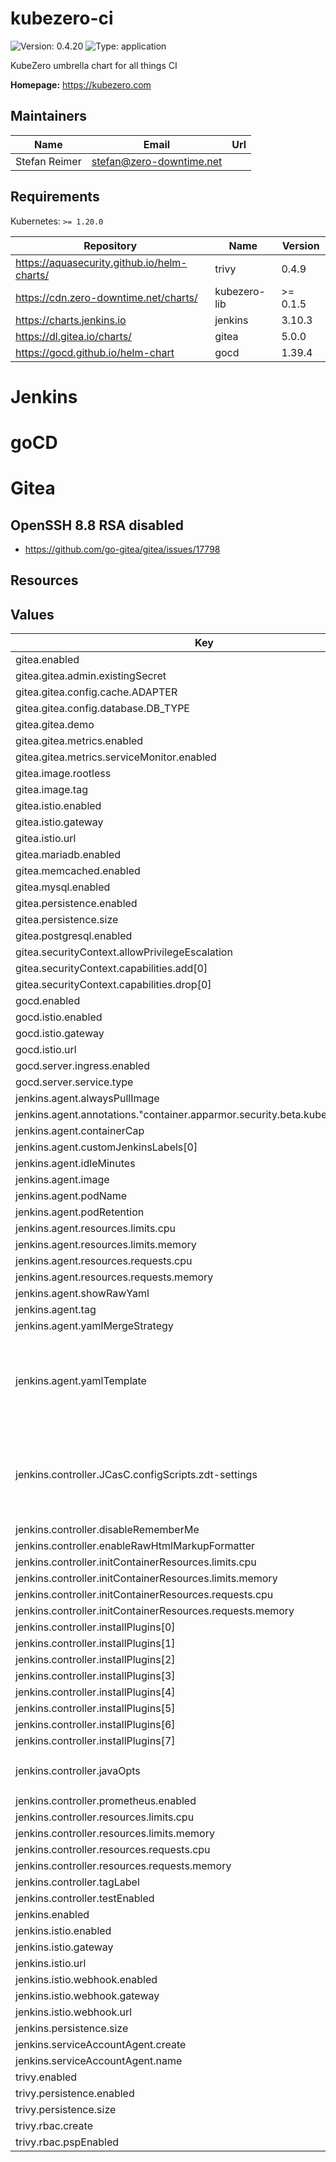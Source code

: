 # kubezero-ci

![Version: 0.4.20](https://img.shields.io/badge/Version-0.4.20-informational?style=flat-square) ![Type: application](https://img.shields.io/badge/Type-application-informational?style=flat-square)

KubeZero umbrella chart for all things CI

**Homepage:** <https://kubezero.com>

## Maintainers

| Name | Email | Url |
| ---- | ------ | --- |
| Stefan Reimer | stefan@zero-downtime.net |  |

## Requirements

Kubernetes: `>= 1.20.0`

| Repository | Name | Version |
|------------|------|---------|
| https://aquasecurity.github.io/helm-charts/ | trivy | 0.4.9 |
| https://cdn.zero-downtime.net/charts/ | kubezero-lib | >= 0.1.5 |
| https://charts.jenkins.io | jenkins | 3.10.3 |
| https://dl.gitea.io/charts/ | gitea | 5.0.0 |
| https://gocd.github.io/helm-chart | gocd | 1.39.4 |

# Jenkins
   
# goCD
   
# Gitea

## OpenSSH 8.8 RSA disabled
- https://github.com/go-gitea/gitea/issues/17798

## Resources   

## Values

| Key | Type | Default | Description |
|-----|------|---------|-------------|
| gitea.enabled | bool | `false` |  |
| gitea.gitea.admin.existingSecret | string | `"gitea-admin-secret"` |  |
| gitea.gitea.config.cache.ADAPTER | string | `"memory"` |  |
| gitea.gitea.config.database.DB_TYPE | string | `"sqlite3"` |  |
| gitea.gitea.demo | bool | `false` |  |
| gitea.gitea.metrics.enabled | bool | `false` |  |
| gitea.gitea.metrics.serviceMonitor.enabled | bool | `false` |  |
| gitea.image.rootless | bool | `true` |  |
| gitea.image.tag | string | `"1.15.10"` |  |
| gitea.istio.enabled | bool | `false` |  |
| gitea.istio.gateway | string | `"istio-ingress/private-ingressgateway"` |  |
| gitea.istio.url | string | `"git.example.com"` |  |
| gitea.mariadb.enabled | bool | `false` |  |
| gitea.memcached.enabled | bool | `false` |  |
| gitea.mysql.enabled | bool | `false` |  |
| gitea.persistence.enabled | bool | `true` |  |
| gitea.persistence.size | string | `"4Gi"` |  |
| gitea.postgresql.enabled | bool | `false` |  |
| gitea.securityContext.allowPrivilegeEscalation | bool | `false` |  |
| gitea.securityContext.capabilities.add[0] | string | `"SYS_CHROOT"` |  |
| gitea.securityContext.capabilities.drop[0] | string | `"ALL"` |  |
| gocd.enabled | bool | `false` |  |
| gocd.istio.enabled | bool | `false` |  |
| gocd.istio.gateway | string | `"istio-ingress/private-ingressgateway"` |  |
| gocd.istio.url | string | `""` |  |
| gocd.server.ingress.enabled | bool | `false` |  |
| gocd.server.service.type | string | `"ClusterIP"` |  |
| jenkins.agent.alwaysPullImage | bool | `true` |  |
| jenkins.agent.annotations."container.apparmor.security.beta.kubernetes.io/jnlp" | string | `"unconfined"` |  |
| jenkins.agent.containerCap | int | `4` |  |
| jenkins.agent.customJenkinsLabels[0] | string | `"podman-aws-trivy"` |  |
| jenkins.agent.idleMinutes | int | `10` |  |
| jenkins.agent.image | string | `"public.ecr.aws/zero-downtime/jenkins-podman"` |  |
| jenkins.agent.podName | string | `"podman-aws"` |  |
| jenkins.agent.podRetention | string | `"Default"` |  |
| jenkins.agent.resources.limits.cpu | string | `"1"` |  |
| jenkins.agent.resources.limits.memory | string | `"2048Mi"` |  |
| jenkins.agent.resources.requests.cpu | string | `"512m"` |  |
| jenkins.agent.resources.requests.memory | string | `"512Mi"` |  |
| jenkins.agent.showRawYaml | bool | `false` |  |
| jenkins.agent.tag | string | `"v0.2.4-2"` |  |
| jenkins.agent.yamlMergeStrategy | string | `"merge"` |  |
| jenkins.agent.yamlTemplate | string | `"apiVersion: v1\nkind: Pod\nspec:\n  serviceAccountName: jenkins-podman-aws\n  containers:\n  - name: jnlp\n    resources:\n      limits:\n        github.com/fuse: 1\n    volumeMounts:\n    - name: aws-token\n      mountPath: \"/var/run/secrets/sts.amazonaws.com/serviceaccount/\"\n      readOnly: true\n  volumes:\n  - name: aws-token\n    projected:\n      sources:\n      - serviceAccountToken:\n          path: token\n          expirationSeconds: 86400\n          audience: \"sts.amazonaws.com\""` |  |
| jenkins.controller.JCasC.configScripts.zdt-settings | string | `"jenkins:\n  noUsageStatistics: true\n  disabledAdministrativeMonitors:\n  - \"jenkins.security.ResourceDomainRecommendation\"\nunclassified:\n  buildDiscarders:\n    configuredBuildDiscarders:\n    - \"jobBuildDiscarder\"\n    - defaultBuildDiscarder:\n        discarder:\n          logRotator:\n            artifactDaysToKeepStr: \"32\"\n            artifactNumToKeepStr: \"10\"\n            daysToKeepStr: \"100\"\n            numToKeepStr: \"10\"\n"` |  |
| jenkins.controller.disableRememberMe | bool | `true` |  |
| jenkins.controller.enableRawHtmlMarkupFormatter | bool | `true` |  |
| jenkins.controller.initContainerResources.limits.cpu | string | `"1000m"` |  |
| jenkins.controller.initContainerResources.limits.memory | string | `"1024Mi"` |  |
| jenkins.controller.initContainerResources.requests.cpu | string | `"50m"` |  |
| jenkins.controller.initContainerResources.requests.memory | string | `"256Mi"` |  |
| jenkins.controller.installPlugins[0] | string | `"kubernetes:1.31.3"` |  |
| jenkins.controller.installPlugins[1] | string | `"workflow-aggregator:2.6"` |  |
| jenkins.controller.installPlugins[2] | string | `"git:4.10.3"` |  |
| jenkins.controller.installPlugins[3] | string | `"configuration-as-code:1.55.1"` |  |
| jenkins.controller.installPlugins[4] | string | `"antisamy-markup-formatter:2.7"` |  |
| jenkins.controller.installPlugins[5] | string | `"prometheus:2.0.10"` |  |
| jenkins.controller.installPlugins[6] | string | `"htmlpublisher:1.28"` |  |
| jenkins.controller.installPlugins[7] | string | `"build-discarder:60.v1747b0eb632a"` |  |
| jenkins.controller.javaOpts | string | `"-XX:+UseStringDeduplication -Dhudson.model.DirectoryBrowserSupport.CSP=\"sandbox allow-popups; default-src 'none'; img-src 'self' cdn.zero-downtime.net; style-src 'unsafe-inline';\""` |  |
| jenkins.controller.prometheus.enabled | bool | `false` |  |
| jenkins.controller.resources.limits.cpu | string | `"2000m"` |  |
| jenkins.controller.resources.limits.memory | string | `"4096Mi"` |  |
| jenkins.controller.resources.requests.cpu | string | `"250m"` |  |
| jenkins.controller.resources.requests.memory | string | `"1280Mi"` |  |
| jenkins.controller.tagLabel | string | `"alpine"` |  |
| jenkins.controller.testEnabled | bool | `false` |  |
| jenkins.enabled | bool | `false` |  |
| jenkins.istio.enabled | bool | `false` |  |
| jenkins.istio.gateway | string | `"istio-ingress/private-ingressgateway"` |  |
| jenkins.istio.url | string | `"jenkins.example.com"` |  |
| jenkins.istio.webhook.enabled | bool | `false` |  |
| jenkins.istio.webhook.gateway | string | `"istio-ingress/ingressgateway"` |  |
| jenkins.istio.webhook.url | string | `"jenkins-webhook.example.com"` |  |
| jenkins.persistence.size | string | `"4Gi"` |  |
| jenkins.serviceAccountAgent.create | bool | `true` |  |
| jenkins.serviceAccountAgent.name | string | `"jenkins-podman-aws"` |  |
| trivy.enabled | bool | `false` |  |
| trivy.persistence.enabled | bool | `true` |  |
| trivy.persistence.size | string | `"1Gi"` |  |
| trivy.rbac.create | bool | `false` |  |
| trivy.rbac.pspEnabled | bool | `false` |  |
